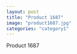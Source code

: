 ```yaml
---
layout: post
title: "Product 1687"
image: "product1687.jpg"
categories: "category1"
---
```

Product 1687
